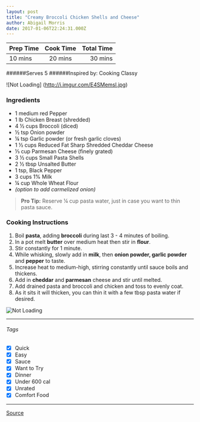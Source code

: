 ```yaml
---
layout: post
title: "Creamy Broccoli Chicken Shells and Cheese"
author: Abigail Morris
date: 2017-01-06T22:24:31.000Z
---
```


| Prep Time  | Cook Time    | Total Time  |
| ---------- |:------------:| -----------:|
| 10 mins    | 20 mins      | 30 mins     |


######Serves 5
######Inspired by: Cooking Classy

![Not Loading] (http://i.imgur.com/E4SMemsl.jpg)

### Ingredients

* 1 medium red Pepper
* 1 lb Chicken Breast (shredded)
* 4 ½ cups Broccoli (diced)
* ½ tsp Onion powder
* ¼ tsp Garlic powder (or fresh garlic cloves)
* 1 ½ cups Reduced Fat Sharp Shredded Cheddar Cheese
* ⅓ cup Parmesan Cheese (finely grated)
* 3 ½ cups Small Pasta Shells
* 2 ½ tbsp Unsalted Butter
* 1 tsp, Black Pepper
* 3 cups 1% Milk
* ¼ cup Whole Wheat Flour
* *(option to add carmelized onion)*

> **Pro Tip:** Reserve ¼ cup pasta water, just in case you want to thin pasta sauce.

### Cooking Instructions

1. Boil **pasta**, adding **broccoli** during last 3 - 4 minutes of boiling.
2. In a pot melt **butter** over medium heat then stir in **flour**.
3. Stir constantly for 1 minute.
4. While whisking, slowly add in **milk**, then **onion powder, garlic powder** and **pepper** to taste.
5. Increase heat to medium-high, stirring constantly until sauce boils and thickens.
6. Add in **cheddar** and **parmesan** cheese and stir until melted.
7. Add drained pasta and broccoli and chicken and toss to evenly coat.
8. As it sits it will thicken, you can thin it with a few tbsp pasta water if desired.


![Not Loading](http://i.imgur.com/2Bx5ZMv.png)

---

###### Tags
- [x] Quick
- [x] Easy
- [x] Sauce
- [x] Want to Try
- [x] Dinner
- [x] Under 600 cal
- [x] Unrated
- [x] Comfort Food

---

[Source](http://www.cookingclassy.com/2014/09/creamy-broccoli-chicken-shells-cheese/)

